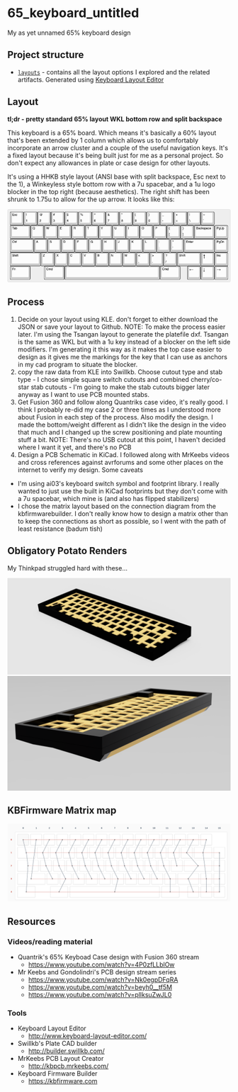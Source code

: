 # 65_keyboard_untitled

My as yet unnamed 65% keyboard design

## Project structure

- [`layouts`](layouts/) - contains all the layout options I explored and the related artifacts. Generated using [Keyboard Layout Editor](https://www.keyboard-layout-editor.com)

## Layout

**tl;dr - pretty standard 65% layout WKL bottom row and split backspace**

This keyboard is a 65% board. Which means it's basically a 60% layout that's been extended by 1 column which allows us to comfortably incorporate an arrow cluster and a couple of the useful navigation keys. It's a fixed layout because it's being built just for me as a personal project. So don't expect any allowances in plate or case design for other layouts.

It's using a HHKB style layout (ANSI base with split backspace, Esc next to the 1), a Winkeyless style bottom row with a 7u spacebar, and a 1u logo blocker in the top right (because aesthetics). The right shift has been shrunk to 1.75u to allow for the up arrow. It looks like this:

![65% WKL Layout](layouts/65-wkl.png)

## Process

1. Decide on your layout using KLE. don't forget to either download the JSON or save your layout to Github. NOTE: To make the process easier later. I'm using the Tsangan layout to generate the platefile dxf. Tsangan is the same as WKL but with a 1u key instead of a blocker on the left side modifiers. I'm generating it this way as it makes the top case easier to design as it gives me the markings for the key that I can use as anchors in my cad program to situate the blocker.
2. copy the raw data from KLE into Swillkb. Choose cutout type and stab type - I chose simple square switch cutouts and combined cherry/co-star stab cutouts - I'm going to make the stab cutouts bigger later anyway as I want to use PCB mounted stabs.
3. Get Fusion 360 and follow along Quantriks case video, it's really good. I think I probably re-did my case 2 or three times as I understood more about Fusion in each step of the process. Also modify the design. I made the bottom/weight different as I didn't like the design in the video that much and I changed up the screw positioning and plate mounting stuff a bit. NOTE: There's no USB cutout at this point, I haven't decided where I want it yet, and there's no PCB
4. Design a PCB Schematic in KiCad. I followed along with MrKeebs videos and cross references against avrforums and some other places on the internet to verify my design. Some caveats
  - I'm using ai03's keyboard switch symbol and footprint library. I really wanted to just use the built in KiCad footprints but they don't come with a 7u spacebar, which mine is (and also has flipped stabilizers)
  - I chose the matrix layout based on the connection diagram from the kbfirmwarebuilder. I don't really know how to design a matrix other than to keep the connections as short as possible, so I went with the path of least resistance (badum tish)

## Obligatory Potato Renders

My Thinkpad struggled hard with these...

![case 1](img/case1.png)
![case 2](img/case2.png)

## KBFirmware Matrix map

![wiremap](img/matrix.png)

## Resources

### Videos/reading material

- Quantrik's 65% Keyboad Case design with Fusion 360 stream
  -  https://www.youtube.com/watch?v=4P0zfLLblOw
- Mr Keebs and Gondolindri's PCB design stream series
  - https://www.youtube.com/watch?v=Nk0egpDFqRA
  - https://www.youtube.com/watch?v=beyh0__tf5M
  - https://www.youtube.com/watch?v=pllksuZwJL0

### Tools

- Keyboard Layout Editor
  - http://www.keyboard-layout-editor.com/
- Swillkb's Plate CAD builder
  - http://builder.swillkb.com/
- MrKeebs PCB Layout Creator
  - http://kbpcb.mrkeebs.com/
- Keyboard Firmware Builder
  - https://kbfirmware.com